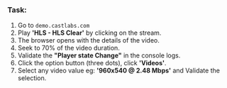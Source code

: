 ###  Task:
1. Go to `demo.castlabs.com`
2. Play **'HLS - HLS Clear'** by clicking on the stream.
3. The browser opens with the details of the video.
4. Seek to 70% of the video duration.
5. Validate the **"Player state Change"** in the console logs.
6. Click the option button (three dots), click **'Videos'**.
7. Select any video value eg: **'960x540 @ 2.48 Mbps'** and Validate the selection.
